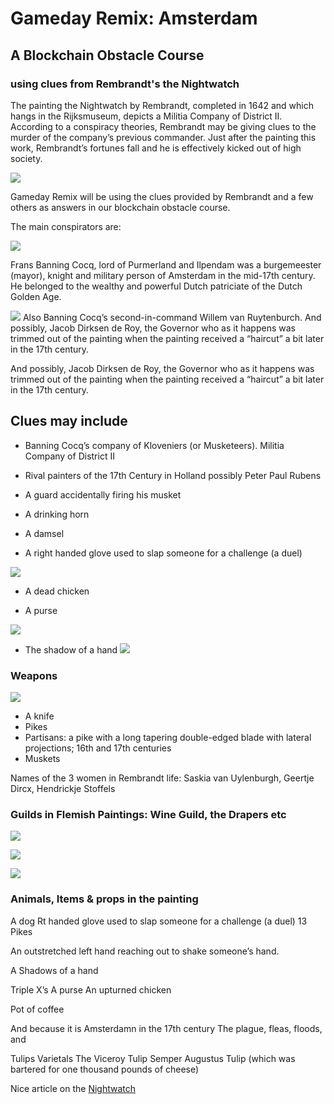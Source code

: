 # Gameday Remix: Amsterdam

## A Blockchain Obstacle Course
### using clues from Rembrandt's the Nightwatch
The painting the Nightwatch by Rembrandt, completed in 1642 and which hangs in the Rijksmuseum, depicts a Militia Company of District II.  According to a conspiracy theories, Rembrandt may be giving clues to the murder of the company’s previous commander. Just after the painting this work, Rembrandt’s fortunes fall and he is effectively kicked out of high society.

![](images/nightwatch.png)

Gameday Remix will be using the clues provided by Rembrandt and a few others as answers in  our blockchain obstacle course. 

The main conspirators are:

![](images/cocq.png)

Frans Banning Cocq, lord of Purmerland and Ilpendam was a burgemeester (mayor), knight and military person of Amsterdam in the mid-17th century. He belonged to the wealthy and powerful Dutch patriciate of the Dutch Golden Age.  

![](images/second-in-command.png)
Also Banning Cocq’s second-in-command Willem van Ruytenburch.  And possibly, Jacob Dirksen de Roy, the Governor who as it happens was trimmed out of the painting when the painting received a “haircut” a bit later in the 17th century.

And possibly, Jacob Dirksen de Roy, the Governor who as it happens was trimmed out of the painting when the painting received a “haircut” a bit later in the 17th century.

## Clues may include
- Banning Cocq’s company of Kloveniers (or Musketeers).
Militia Company of District II

- Rival painters of the 17th Century in Holland possibly Peter Paul Rubens

- A guard accidentally firing his musket

- A drinking horn

- A damsel

- A right handed glove used to slap someone for a challenge (a duel)

![](images/damsel-challange-glove-dead-chicken.png)
- A dead chicken

- A purse

![](images/purse.png)

- The shadow of a hand
![](images/hand-shadow.png)

### Weapons
![](images/knife.png)
- A knife
- Pikes
- Partisans: a pike with a long tapering double-edged blade with lateral projections; 16th and 17th centuries
- Muskets

Names of the 3 women in Rembrandt life: Saskia van Uylenburgh, Geertje Dircx, Hendrickje Stoffels


### Guilds in Flemish Paintings: Wine Guild, the Drapers etc
![](images/Wine_Merchant_Guild_Boll.jpg)

![](images/Drapers-guild.jpg)

![](images/Jan_de_Bray-St_Luke_Haarlem.jpg)

### Animals, Items & props in the painting
A dog
Rt handed glove used to slap someone for a challenge (a duel)
13 Pikes

An outstretched left hand reaching out to shake someone’s hand.


A Shadows of a hand

Triple X’s
A purse
An upturned chicken

Pot of coffee


And because it is Amsterdamn in the 17th century
The plague, fleas, floods, and

Tulips Varietals
The Viceroy Tulip 
Semper Augustus Tulip (which was bartered for one thousand pounds of cheese)

Nice article on the [Nightwatch](https://www.vqronline.org/vqr-gallery/supposing-rembrandt%E2%80%99s-night-watch)
